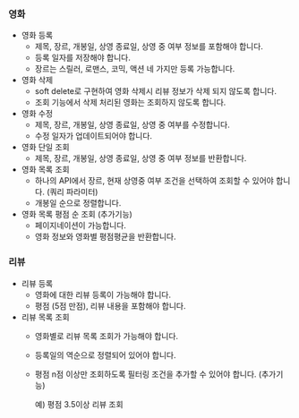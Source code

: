 ### 영화

- 영화 등록
    - 제목, 장르, 개봉일, 상영 종료일, 상영 중 여부 정보를 포함해야 합니다.
    - 등록 일자를 저장해야 합니다.
    - 장르는 스릴러, 로맨스, 코믹, 액션 네 가지만 등록 가능합니다.
- 영화 삭제
    - soft delete로 구현하여 영화 삭제시 리뷰 정보가 삭제 되지 않도록 합니다.
    - 조회 기능에서 삭제 처리된 영화는 조회하지 않도록 합니다.
- 영화 수정
    - 제목, 장르, 개봉일, 상영 종료일, 상영 중 여부를 수정합니다.
    - 수정 일자가 업데이트되어야 합니다.
- 영화 단일 조회
    - 제목, 장르, 개봉일, 상영 종료일, 상영 중 여부 정보를 반환합니다.
- 영화 목록 조회
    - 하나의 API에서 장르, 현재 상영중 여부 조건을 선택하여 조회할 수 있어야 합니다. (쿼리 파라미터)
    - 개봉일 순으로 정렬합니다.
- 영화 목록 평점 순 조회 (추가기능)
    - 페이지네이션이 가능합니다.
    - 영화 정보와 영화별 평점평균을 반환합니다.

### 리뷰

- 리뷰 등록
    - 영화에 대한 리뷰 등록이 가능해야 합니다.
    - 평점 (5점 만점), 리뷰 내용을 포함해야 합니다.
- 리뷰 목록 조회
    - 영화별로 리뷰 목록 조회가 가능해야 합니다.
    - 등록일의 역순으로 정렬되어 있어야 합니다.
    - 평점 n점 이상만 조회하도록 필터링 조건을 추가할 수 있어야 합니다. (추가기능)
        
         예) 평점 3.5이상 리뷰 조회

